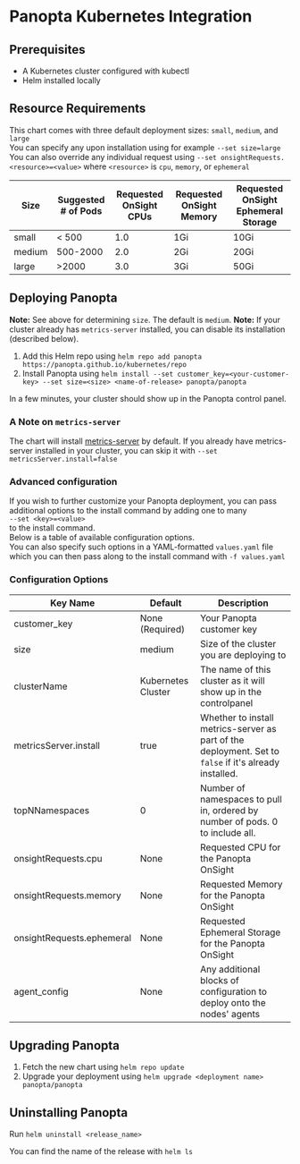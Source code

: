 # Panopta Kubernetes Integration

## Prerequisites
* A Kubernetes cluster configured with kubectl
* Helm installed locally

## Resource Requirements
This chart comes with three default deployment sizes: `small`, `medium`, and `large`  
You can specify any upon installation using for example `--set size=large`  
You can also override any individual request using `--set onsightRequests.<resource>=<value>` where `<resource>` is `cpu`, `memory`, or `ephemeral`

| Size               | Suggested # of Pods   | Requested OnSight CPUs | Requested OnSight Memory | Requested OnSight Ephemeral Storage |
|--------------------|-----------------------|------------------------|--------------------------|-------------------------------------|
| small              | < 500                 | 1.0                    | 1Gi                      | 10Gi                                |
| medium             | 500-2000              | 2.0                    | 2Gi                      | 20Gi                                |
| large              | >2000                 | 3.0                    | 3Gi                      | 50Gi                                |

## Deploying Panopta
**Note:** See above for determining `size`. The default is `medium`.
**Note:** If your cluster already has `metrics-server` installed, you can disable its installation (described below).
1. Add this Helm repo using `helm repo add panopta https://panopta.github.io/kubernetes/repo`
2. Install Panopta using `helm install --set customer_key=<your-customer-key> --set size=<size> <name-of-release> panopta/panopta`

In a few minutes, your cluster should show up in the Panopta control panel.

### A Note on `metrics-server`
The chart will install [metrics-server](https://github.com/kubernetes-sigs/metrics-server) by default. If you already have metrics-server installed in your cluster, you can skip it with `--set metricsServer.install=false`

### Advanced configuration
If you wish to further customize your Panopta deployment, you can pass additional options to the install command by adding one to many  
`--set <key>=<value>`  
to the install command.  
Below is a table of available configuration options.  
You can also specify such options in a YAML-formatted `values.yaml` file which you can then pass along to the install command with `-f values.yaml`

### Configuration Options

| Key Name                  | Default                                    | Description                                                                                                              |
|---------------------------|--------------------------------------------|--------------------------------------------------------------------------------------------------------------------------|
| customer_key              | None (Required)                            | Your Panopta customer key                                                                                                |
| size                      | medium                                     | Size of the cluster you are deploying to                                                                                 |
| clusterName               | Kubernetes Cluster                         | The name of this cluster as it will show up in the controlpanel                                                          |
| metricsServer.install     | true                                       | Whether to install metrics-server as part of the deployment. Set to `false` if it's already installed.                   |
| topNNamespaces            | 0                                          | Number of namespaces to pull in, ordered by number of pods. 0 to include all.                                            |
| onsightRequests.cpu       | None                                       | Requested CPU for the Panopta OnSight                                                                                    |
| onsightRequests.memory    | None                                       | Requested Memory for the Panopta OnSight                                                                                 |
| onsightRequests.ephemeral | None                                       | Requested Ephemeral Storage for the Panopta OnSight                                                                      |
| agent_config              | None                                       | Any additional blocks of configuration to deploy onto the nodes' agents                                                  |

## Upgrading Panopta
1. Fetch the new chart using `helm repo update`
2. Upgrade your deployment using `helm upgrade <deployment name> panopta/panopta`

## Uninstalling Panopta
Run `helm uninstall <release_name>`

You can find the name of the release with `helm ls`
